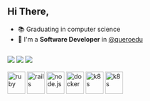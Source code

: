 ## Hi There, 

- 📚 Graduating in computer science
- 👜 I'm a **Software Developer** in [@queroedu](https://sobre.quero.com/)
  
##

<div> 
  <a href="https://instagram.com/gmarqueti" target="_blank"><img src="https://img.shields.io/badge/-Instagram-%23E4405F?style=for-the-badge&logo=instagram&logoColor=white" target="_blank"></a>
  <a href = "mailto:bielmarqueti@gmail.com"><img src="https://img.shields.io/badge/-Gmail-%23333?style=for-the-badge&logo=gmail&logoColor=white" target="_blank"></a>
  <a href="https://www.linkedin.com/in/gabriel-marqueti-45857322a" target="_blank"><img src="https://img.shields.io/badge/-LinkedIn-%230077B5?style=for-the-badge&logo=linkedin&logoColor=white" target="_blank"></a> 
</div>

<div style="display: inline_block;"><br/>
  <img align="center" alt="ruby" height="50" width="40" src="https://cdn.jsdelivr.net/gh/devicons/devicon@latest/icons/ruby/ruby-original-wordmark.svg"/>  
  <img align="center" alt="rails" height="50" width="40" src="https://cdn.jsdelivr.net/gh/devicons/devicon@latest/icons/rails/rails-plain-wordmark.svg" />
  <img align="center" alt="node.js" height="50" width="40" src="https://cdn.jsdelivr.net/gh/devicons/devicon@latest/icons/nodejs/nodejs-original-wordmark.svg" />
  <img align="center" alt="docker" height="50" width="40" src="https://cdn.jsdelivr.net/gh/devicons/devicon@latest/icons/docker/docker-original.svg" />
  <img align="center" alt="k8s" height="50" width="40" src="https://cdn.jsdelivr.net/gh/devicons/devicon@latest/icons/kubernetes/kubernetes-original.svg" />
  <img align="center" alt="k8s" height="50" width="40" src="https://cdn.jsdelivr.net/gh/devicons/devicon@latest/icons/postgresql/postgresql-plain-wordmark.svg" />
</div>
